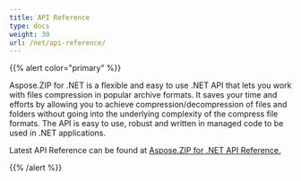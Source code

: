 ```yaml
---
title: API Reference
type: docs
weight: 30
url: /net/api-reference/
---
```


{{% alert color="primary" %}} 

Aspose.ZIP for .NET is a flexible and easy to use .NET API that lets you work with files compression in popular archive formats. It saves your time and efforts by allowing you to achieve compression/decompression of files and folders without going into the underlying complexity of the compress file formats. The API is easy to use, robust and written in managed code to be used in .NET applications.

Latest API Reference can be found at [Aspose.ZIP for .NET API Reference.](https://apireference.aspose.com/net/zip)

{{% /alert %}}
